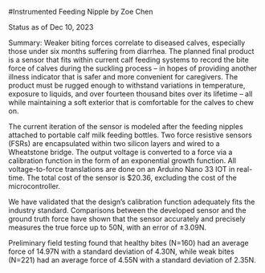 #Instrumented Feeding Nipple
by Zoe Chen

Status as of Dec 10, 2023 

Summary:
Weaker biting forces correlate to diseased calves, especially those under six months suffering from diarrhea. The planned final product is a sensor that fits within current calf feeding systems to record the bite force of calves during the suckling process –  in hopes of providing another illness indicator that is safer and more convenient for caregivers. The product must be rugged enough to withstand variations in temperature, exposure to liquids, and over fourteen thousand bites over its lifetime – all while maintaining a soft exterior that is comfortable for the calves to chew on. 

The current iteration of the sensor is modeled after the feeding nipples attached to portable calf milk feeding bottles. Two force resistive sensors (FSRs) are encapsulated within two silicon layers and wired to a Wheatstone bridge. The output voltage is converted to a force via a calibration function in the form of an exponential growth function. All voltage-to-force translations are done on an Arduino Nano 33 IOT in real-time. The total cost of the sensor is $20.36, excluding the cost of the microcontroller.  

We have validated that the design’s calibration function adequately fits the industry standard. Comparisons between the developed sensor and the ground truth force have shown that the sensor accurately and precisely measures the true force up to 50N, with an error of ±3.09N. 

Preliminary field testing found that healthy bites (N=160) had an average force of 14.97N with a standard deviation of 4.30N, while weak bites (N=221) had an average force of 4.55N with a standard deviation of 2.35N. 


